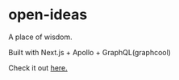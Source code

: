 # open-ideas
A place of wisdom.

Built with Next.js + Apollo + GraphQL(graphcool)

Check it out [here.](http://platonos.com/)
